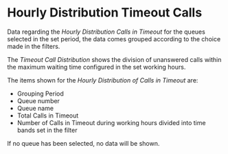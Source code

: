 # Hourly Distribution Timeout Calls

Data regarding the *Hourly Distribution Calls in Timeout* for
the queues selected in the set period, the data comes
grouped according to the choice made in the filters.

The *Timeout Call Distribution* shows the division
of unanswered calls within the maximum waiting time
configured in the set working hours.

The items shown for the *Hourly Distribution of Calls in Timeout*
are:

- Grouping Period
- Queue number
- Queue name
- Total Calls in Timeout
- Number of Calls in Timeout during working hours divided into
time bands set in the filter

If no queue has been selected, no data will be shown.

